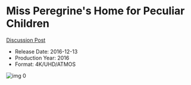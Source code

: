 # Miss Peregrine's Home for Peculiar Children

[Discussion Post](https://www.avsforum.com/threads/bass-eq-for-filtered-movies.2995212/post-56926018)

* Release Date: 2016-12-13
* Production Year: 2016
* Format: 4K/UHD/ATMOS

![img 0](https://i.imgur.com/kLxiynR.jpg)

